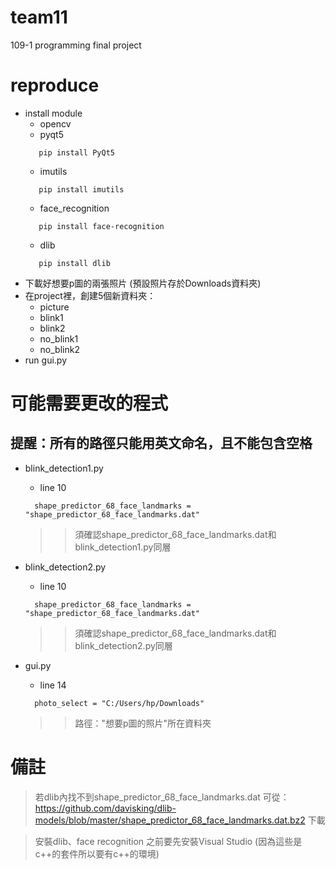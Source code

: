 # team11
109-1 programming final project

# reproduce
* install module
  * opencv
  * pyqt5
  ```
     pip install PyQt5
  ```
  * imutils
  ```
     pip install imutils
  ```
  * face_recognition
  ```
     pip install face-recognition
  ```
  * dlib
  ```
     pip install dlib
  ```
* 下載好想要p圖的兩張照片
   (預設照片存於Downloads資料夾)
* 在project裡，創建5個新資料夾：
  * picture
  * blink1
  * blink2
  * no_blink1
  * no_blink2
* run gui.py

# 可能需要更改的程式
## 提醒：所有的路徑只能用英文命名，且不能包含空格
* blink_detection1.py
  * line 10
  ```
    shape_predictor_68_face_landmarks = "shape_predictor_68_face_landmarks.dat"
  ```
     >> 須確認shape_predictor_68_face_landmarks.dat和blink_detection1.py同層
* blink_detection2.py
  * line 10
  ```
    shape_predictor_68_face_landmarks = "shape_predictor_68_face_landmarks.dat"
  ```
     >> 須確認shape_predictor_68_face_landmarks.dat和blink_detection2.py同層

* gui.py
  * line 14
  ```
    photo_select = "C:/Users/hp/Downloads"
  ```
  >> 路徑："想要p圖的照片"所在資料夾

# 備註
>若dlib內找不到shape_predictor_68_face_landmarks.dat
可從：https://github.com/davisking/dlib-models/blob/master/shape_predictor_68_face_landmarks.dat.bz2 下載

>安裝dlib、face recognition 之前要先安裝Visual Studio (因為這些是c++的套件所以要有c++的環境)


